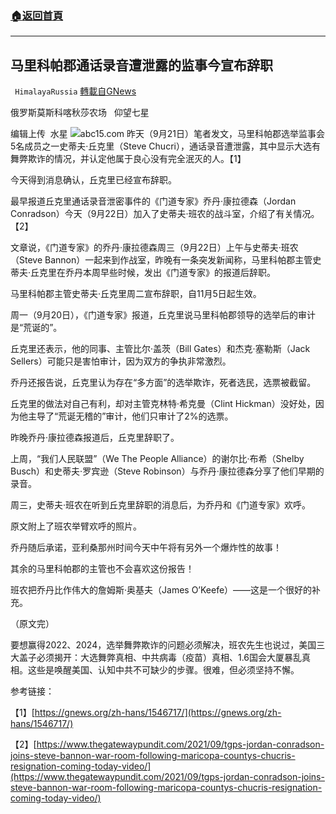 ###  [:house:返回首頁](https://github.com/ourhimalayas/txt)
---


## 马里科帕郡通话录音遭泄露的监事今宣布辞职
` HimalayaRussia` [轉載自GNews](https://gnews.org/zh-hans/1548555/)

俄罗斯莫斯科喀秋莎农场   仰望七星

编辑上传  水星
![](https://assets.gnews.org/wp-content/uploads/2021/09/m.jpg)abc15.com
昨天（9月21日）笔者发文，马里科帕郡选举监事会5名成员之一史蒂夫·丘克里（Steve Chucri），通话录音遭泄露，其中显示大选有舞弊欺诈的情况，并认定他属于良心没有完全泯灭的人。【1】

今天得到消息确认，丘克里已经宣布辞职。

最早报道丘克里通话录音泄密事件的《门道专家》乔丹·康拉德森（Jordan Conradson）今天（9月22日）加入了史蒂夫·班农的战斗室，介绍了有关情况。【2】

文章说，《门道专家》的乔丹·康拉德森周三（9月22日）上午与史蒂夫·班农（Steve Bannon）一起来到作战室，昨晚有一条突发新闻称，马里科帕郡主管史蒂夫·丘克里在乔丹本周早些时候，发出《门道专家》的报道后辞职。

马里科帕郡主管史蒂夫·丘克里周二宣布辞职，自11月5日起生效。

周一（9月20日），《门道专家》报道，丘克里说马里科帕郡领导的选举后的审计是“荒诞的”。

丘克里还表示，他的同事、主管比尔·盖茨（Bill Gates）和杰克·塞勒斯（Jack Sellers）可能只是害怕审计，因为双方的争执非常激烈。

乔丹还报告说，丘克里认为存在“多方面”的选举欺诈，死者选民，选票被截留。

丘克里的做法对自己有利，却对主管克林特·希克曼（Clint Hickman）没好处，因为他主导了“荒诞无稽的”审计，他们只审计了2%的选票。

昨晚乔丹·康拉德森报道后，丘克里辞职了。

上周，“我们人民联盟”（We The People Alliance）的谢尔比·布希（Shelby Busch）和史蒂夫·罗宾逊（Steve Robinson）与乔丹·康拉德森分享了他们早期的录音。

周三，史蒂夫·班农在听到丘克里辞职的消息后，为乔丹和《门道专家》欢呼。

原文附上了班农举臂欢呼的照片。

乔丹随后承诺，亚利桑那州时间今天中午将有另外一个爆炸性的故事！

其余的马里科帕郡的主管也不会喜欢这份报告！

班农把乔丹比作伟大的詹姆斯·奥基夫（James O’Keefe）——这是一个很好的补充。

（原文完）

要想赢得2022、2024，选举舞弊欺诈的问题必须解决，班农先生也说过，美国三大盖子必须揭开：大选舞弊真相、中共病毒（疫苗）真相、1.6国会大厦暴乱真相。这些是唤醒美国、认知中共不可缺少的步骤。很难，但必须坚持不懈。

参考链接：

【1】[https://gnews.org/zh-hans/1546717/](https://gnews.org/zh-hans/1546717/)

【2】[https://www.thegatewaypundit.com/2021/09/tgps-jordan-conradson-joins-steve-bannon-war-room-following-maricopa-countys-chucris-resignation-coming-today-video/](https://www.thegatewaypundit.com/2021/09/tgps-jordan-conradson-joins-steve-bannon-war-room-following-maricopa-countys-chucris-resignation-coming-today-video/)
